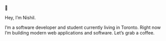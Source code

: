 👾

Hey, I’m Nishil.

I’m a software developer and student currently living in Toronto. Right now I’m building modern web applications and software. Let’s grab a coffee.
